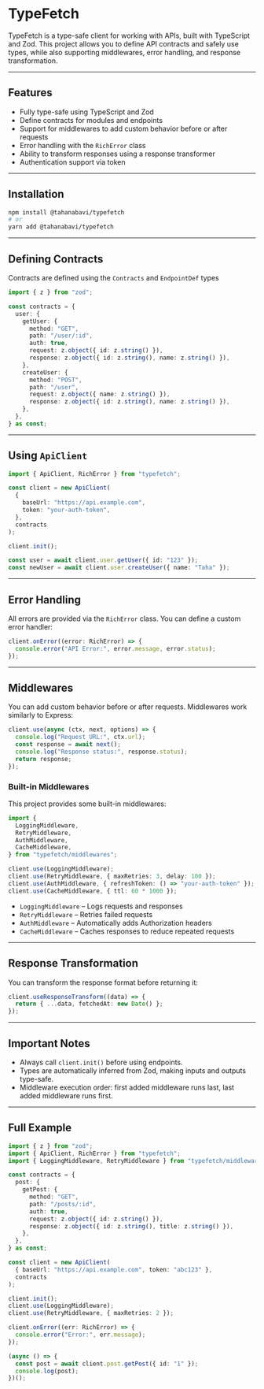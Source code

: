 # TypeFetch

TypeFetch is a type-safe client for working with APIs, built with TypeScript and Zod. This project allows you to define API contracts and safely use types, while also supporting middlewares, error handling, and response transformation.

---

## Features

* Fully type-safe using TypeScript and Zod
* Define contracts for modules and endpoints
* Support for middlewares to add custom behavior before or after requests
* Error handling with the `RichError` class
* Ability to transform responses using a response transformer
* Authentication support via token

---

## Installation

```bash
npm install @tahanabavi/typefetch
# or
yarn add @tahanabavi/typefetch
```

---

## Defining Contracts

Contracts are defined using the `Contracts` and `EndpointDef` types

```ts
import { z } from "zod";

const contracts = {
  user: {
    getUser: {
      method: "GET",
      path: "/user/:id",
      auth: true,
      request: z.object({ id: z.string() }),
      response: z.object({ id: z.string(), name: z.string() }),
    },
    createUser: {
      method: "POST",
      path: "/user",
      request: z.object({ name: z.string() }),
      response: z.object({ id: z.string(), name: z.string() }),
    },
  },
} as const;
```

---

## Using `ApiClient`

```ts
import { ApiClient, RichError } from "typefetch";

const client = new ApiClient(
  {
    baseUrl: "https://api.example.com",
    token: "your-auth-token",
  },
  contracts
);

client.init();

const user = await client.user.getUser({ id: "123" });
const newUser = await client.user.createUser({ name: "Taha" });
```

---

## Error Handling

All errors are provided via the `RichError` class. You can define a custom error handler:

```ts
client.onError((error: RichError) => {
  console.error("API Error:", error.message, error.status);
});
```

---

## Middlewares

You can add custom behavior before or after requests. Middlewares work similarly to Express:

```ts
client.use(async (ctx, next, options) => {
  console.log("Request URL:", ctx.url);
  const response = await next();
  console.log("Response status:", response.status);
  return response;
});
```

### Built-in Middlewares

This project provides some built-in middlewares:

```ts
import {
  LoggingMiddleware,
  RetryMiddleware,
  AuthMiddleware,
  CacheMiddleware,
} from "typefetch/middlewares";

client.use(LoggingMiddleware);
client.use(RetryMiddleware, { maxRetries: 3, delay: 100 });
client.use(AuthMiddleware, { refreshToken: () => "your-auth-token" });
client.use(CacheMiddleware, { ttl: 60 * 1000 });
```

* `LoggingMiddleware` – Logs requests and responses
* `RetryMiddleware` – Retries failed requests
* `AuthMiddleware` – Automatically adds Authorization headers
* `CacheMiddleware` – Caches responses to reduce repeated requests

---

## Response Transformation

You can transform the response format before returning it:

```ts
client.useResponseTransform((data) => {
  return { ...data, fetchedAt: new Date() };
});
```

---

## Important Notes

* Always call `client.init()` before using endpoints.
* Types are automatically inferred from Zod, making inputs and outputs type-safe.
* Middleware execution order: first added middleware runs last, last added middleware runs first.

---

## Full Example

```ts
import { z } from "zod";
import { ApiClient, RichError } from "typefetch";
import { LoggingMiddleware, RetryMiddleware } from "typefetch/middlewares";

const contracts = {
  post: {
    getPost: {
      method: "GET",
      path: "/posts/:id",
      auth: true,
      request: z.object({ id: z.string() }),
      response: z.object({ id: z.string(), title: z.string() }),
    },
  },
} as const;

const client = new ApiClient(
  { baseUrl: "https://api.example.com", token: "abc123" },
  contracts
);

client.init();
client.use(LoggingMiddleware);
client.use(RetryMiddleware, { maxRetries: 2 });

client.onError((err: RichError) => {
  console.error("Error:", err.message);
});

(async () => {
  const post = await client.post.getPost({ id: "1" });
  console.log(post);
})();
```